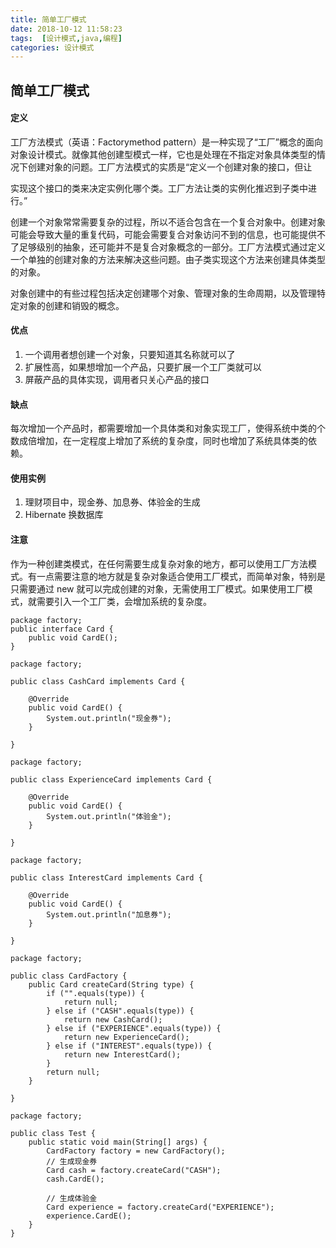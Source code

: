 ```yaml
---
title: 简单工厂模式
date: 2018-10-12 11:58:23
tags:  [设计模式,java,编程]
categories: 设计模式
---
```

## 简单工厂模式
#### 定义
工厂方法模式（英语：Factorymethod pattern）是一种实现了“工厂”概念的面向对象设计模式。就像其他创建型模式一样，它也是处理在不指定对象具体类型的情况下创建对象的问题。工厂方法模式的实质是“定义一个创建对象的接口，但让
<!--more-->
实现这个接口的类来决定实例化哪个类。工厂方法让类的实例化推迟到子类中进行。”

创建一个对象常常需要复杂的过程，所以不适合包含在一个复合对象中。创建对象可能会导致大量的重复代码，可能会需要复合对象访问不到的信息，也可能提供不了足够级别的抽象，还可能并不是复合对象概念的一部分。工厂方法模式通过定义一个单独的创建对象的方法来解决这些问题。由子类实现这个方法来创建具体类型的对象。  

对象创建中的有些过程包括决定创建哪个对象、管理对象的生命周期，以及管理特定对象的创建和销毁的概念。

#### 优点
1. 一个调用者想创建一个对象，只要知道其名称就可以了
2. 扩展性高，如果想增加一个产品，只要扩展一个工厂类就可以
3. 屏蔽产品的具体实现，调用者只关心产品的接口

#### 缺点
每次增加一个产品时，都需要增加一个具体类和对象实现工厂，使得系统中类的个数成倍增加，在一定程度上增加了系统的复杂度，同时也增加了系统具体类的依赖。

#### 使用实例
1. 理财项目中，现金券、加息券、体验金的生成
2. Hibernate 换数据库

#### 注意
作为一种创建类模式，在任何需要生成复杂对象的地方，都可以使用工厂方法模式。有一点需要注意的地方就是复杂对象适合使用工厂模式，而简单对象，特别是只需要通过 new 就可以完成创建的对象，无需使用工厂模式。如果使用工厂模式，就需要引入一个工厂类，会增加系统的复杂度。

```
package factory;
public interface Card {
    public void CardE();
}
```

```
package factory;

public class CashCard implements Card {

    @Override
    public void CardE() {
        System.out.println("现金券");
    }

}

```

```
package factory;

public class ExperienceCard implements Card {

    @Override
    public void CardE() {
        System.out.println("体验金");
    }

}
```

```
package factory;

public class InterestCard implements Card {

    @Override
    public void CardE() {
        System.out.println("加息券");
    }

}

```

```
package factory;

public class CardFactory {
    public Card createCard(String type) {
        if ("".equals(type)) {
            return null;
        } else if ("CASH".equals(type)) {
            return new CashCard();
        } else if ("EXPERIENCE".equals(type)) {
            return new ExperienceCard();
        } else if ("INTEREST".equals(type)) {
            return new InterestCard();
        }
        return null;
    }

}
```

```
package factory;

public class Test {
    public static void main(String[] args) {
        CardFactory factory = new CardFactory();
        // 生成现金券
        Card cash = factory.createCard("CASH");
        cash.CardE();

        // 生成体验金
        Card experience = factory.createCard("EXPERIENCE");
        experience.CardE();
    }
}
```

